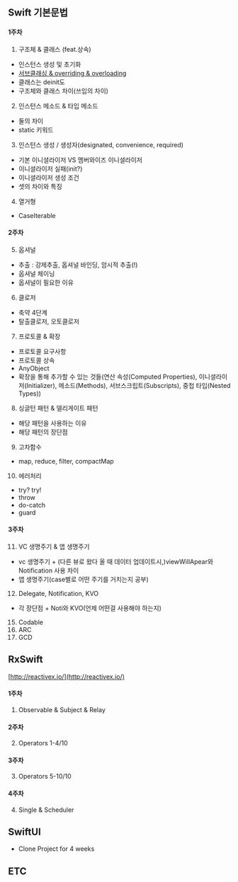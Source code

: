## Swift 기본문법

#### 1주차
1. 구조체 & 클래스 (feat.상속)
  - 인스턴스 생성 및 초기화
  - [서브클래싱 & overriding & overloading](https://khyeji98.github.io/post/2020/02/16/inheritance.html)
  - 클래스는 deinit도
  - 구조체와 클래스 차이(쓰임의 차이)
2. 인스턴스 메소드 & 타입 메소드
- 둘의 차이
- static 키워드
3. 인스턴스 생성 / 생성자(designated, convenience, required)
- 기본 이니셜라이저 VS 멤버와이즈 이니셜라이저
- 이니셜라이저 실패(init?)
- 이니셜라이저 생성 조건
- 셋의 차이와 특징
4. 열거형
- CaseIterable
#### 2주차
5. 옵셔널
- 추출 : 강제추출, 옵셔널 바인딩, 암시적 추출(!)
- 옵셔널 체이닝
- 옵셔널이 필요한 이유
6. 클로저
- 축약 4단계
- 탈출클로저, 오토클로저
7. 프로토콜 & 확장 
- 프로토콜 요구사항
- 프로토콜 상속
- AnyObject
- 확장을 통해 추가할 수 있는 것들(연산 속성(Computed Properties), 이니셜라이저(Initializer), 메소드(Methods), 서브스크립트(Subscripts), 중첩 타입(Nested Types))
8. 싱글턴 패턴 & 델리게이트 패턴
- 해당 패턴을 사용하는 이유
- 해당 패턴의 장단점
9. 고차함수
- map, reduce, filter, compactMap
10. 에러처리
- try? try!
- throw
- do-catch
- guard
#### 3주차
11. VC 생명주기 & 앱 생명주기
- vc 생명주기 + (다른 뷰로 왔다 올 때 데이터 업데이트시,)viewWillApear와 Notification 사용 차이
- 앱 생명주기(case별로 어떤 주기를 거치는지 공부)
12. Delegate, Notification, KVO
- 각 장단점 + Noti와 KVO(언제 어떤걸 사용해야 하는지)
15. Codable
16. ARC
17. GCD

## RxSwift

[http://reactivex.io/](http://reactivex.io/)

#### 1주차
1. Observable & Subject & Relay
#### 2주차
2. Operators 1-4/10
#### 3주차
3. Operators 5-10/10
#### 4주차
4. Single & Scheduler

## SwiftUI

- Clone Project for 4 weeks

## ETC
